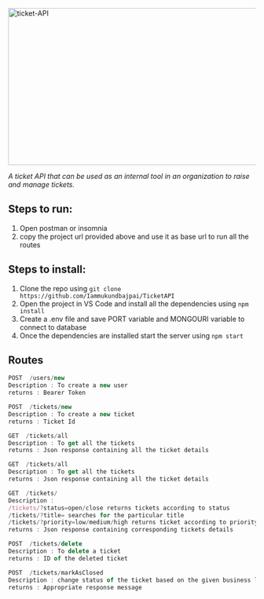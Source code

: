 <img src="https://socialify.git.ci/iammukundbajpai/ticket-API/image?description=1&language=1&name=1&owner=1&stargazers=1&theme=Light" alt="ticket-API" width="640" height="320" />

*A ticket API that can be used as an internal tool in an organization to raise and manage tickets.*

## Steps to run:
1. Open postman or insomnia
2. copy the project url provided above and use it as base url to run all the routes 

## Steps to install:

1. Clone the repo using  ```git clone https://github.com/Iammukundbajpai/TicketAPI```
2. Open the project in VS Code and install all the dependencies using ```npm install```
3. Create a .env file and save PORT variable and MONGOURI variable to connect to database
4. Once the dependencies are installed start the server using  ```npm start```

## Routes

<!-- eslint-disable no-undef -->

``` js
POST  /users/new
Description : To create a new user
returns : Bearer Token
```
<!-- eslint-disable no-undef -->

``` js
POST  /tickets/new
Description : To create a new ticket
returns : Ticket Id
```

<!-- eslint-disable no-undef -->

``` js
GET  /tickets/all
Description : To get all the tickets
returns : Json response containing all the ticket details
```

<!-- eslint-disable no-undef -->

``` js
GET  /tickets/all
Description : To get all the tickets
returns : Json response containing all the ticket details
```

<!-- eslint-disable no-undef -->

``` js
GET  /tickets/
Description :
/tickets/?status=open/close returns tickets according to status
/tickets/?title= searches for the particular title
/tickets/?priority=low/medium/high returns ticket according to priority
returns : Json response containing corresponding tickets details
```


<!-- eslint-disable no-undef -->

``` js
POST  /tickets/delete
Description : To delete a ticket
returns : ID of the deleted ticket
```

<!-- eslint-disable no-undef -->

``` js
POST  /tickets/markAsClosed
Description : change status of the ticket based on the given business logic
returns : Appropriate response message
```
